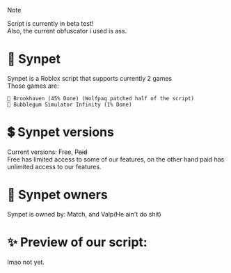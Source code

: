 > [!NOTE]
> Script is currently in beta test!\
> Also, the current obfuscator i used is ass.

# 🌠 Synpet
Synpet is a Roblox script that supports currently 2 games\
Those games are:
```
🏡 Brookhaven (45% Done) (Wolfpaq patched half of the script)
🌠 Bubblegum Simulator Infinity (1% Done)
```
# 💲 Synpet versions
Current versions: Free, ~~Paid~~\
Free has limited access to some of our features, on the other hand paid has unlimited access to our features.
# 👑 Synpet owners
Synpet is owned by: Match, and Valp(He ain't do shit)
# ✨ Preview of our script:
lmao not yet.

